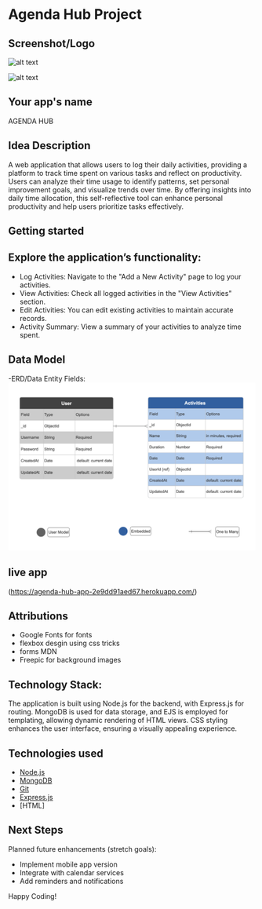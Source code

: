 # Agenda Hub Project

## Screenshot/Logo 
![alt text](<images/Screenshot 2024-10-30 at 10.36.27 PM.png>)

![alt text](<images/Screenshot 2024-10-30 at 10.36.01 PM.png>)

## Your app's name
AGENDA HUB 

## Idea Description
A web application that allows users to log their daily activities, providing a platform to track time spent on various tasks and reflect on productivity. Users can analyze their time usage to identify patterns, set personal improvement goals, and visualize trends over time. By offering insights into daily time allocation, this self-reflective tool can enhance personal productivity and help users prioritize tasks effectively.

## Getting started
## Explore the application’s functionality:
- Log Activities: Navigate to the "Add a New Activity" page to log your activities.
- View Activities: Check all logged activities in the "View Activities" section.
- Edit Activities: You can edit existing activities to maintain accurate records.
- Activity Summary: View a summary of your activities to analyze time spent.

## Data Model
-ERD/Data Entity Fields:
![alt text](<images/ERD diagram.png>)

## live app
(https://agenda-hub-app-2e9dd91aed67.herokuapp.com/)

## Attributions
- Google Fonts for fonts
- flexbox desgin using css tricks
- forms MDN
- Freepic for background images

## Technology Stack:
The application is built using Node.js for the backend, with Express.js for routing. MongoDB is used for data storage, and EJS is employed for templating, allowing dynamic rendering of HTML views.
CSS styling enhances the user interface, ensuring a visually appealing experience.

## Technologies used
- [Node.js](https://nodejs.org/) 
- [MongoDB](https://www.mongodb.com/) 
- [Git](https://git-scm.com/) 
- [Express.js](https://expressjs.com/())
- [HTML]

## Next Steps
Planned future enhancements (stretch goals):
- Implement mobile app version
- Integrate with calendar services
- Add reminders and notifications



Happy Coding!

